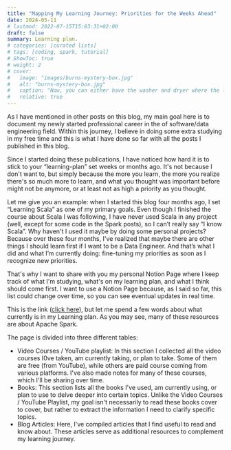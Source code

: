 ```yaml
---
title: "Mapping My Learning Journey: Priorities for the Weeks Ahead"
date: 2024-05-11
# lastmod: 2022-07-15T15:03:31+02:00
draft: false
summary: Learning plan.
# categories: [curated lists]
# tags: [coding, spark, tutorial]
# ShowToc: true
# weight: 2
# cover:
#   image: "images/burns-mystery-box.jpg"
#   alt: "burns-mystery-box.jpg"
#   caption: "Now, you can either have the washer and dryer where the lovely Smithers is standing, or you can trade it all in for what's in this box."
#   relative: true
---
```


As I have mentioned in other posts on this blog, my main goal here is to document my newly started professional career in the of software/data engineering field. Within this journey, I believe in doing some extra studying in my free time and this is what I have done so far with all the posts I published in this blog.

Since I started doing these publications, I have noticed how hard it is to stick to your “learning-plan” set weeks or months ago. It's not because I don't want to, but simply because the more you learn, the more you realize there's so much more to learn, and what you thought was important before might not be anymore, or at least not as high a priority as you thought.

Let me give you an example:  when I started this blog four months ago, I set “Learning Scala” as one of my primary goals. Even though I finished the course about Scala I was following, I have never used Scala in any project (well, except for some code in the Spark posts), so I can’t really say “I know Scala”. Why haven't I used it maybe by doing some personal projects? Because over these four months, I've realized that maybe there are other things I should learn first if I want to be a Data Engineer. And that’s what I did and what I’m currently doing: fine-tuning my priorities as soon as I recognize new priorities.

That's why I want to share with you my personal Notion Page where I keep track of what I'm studying, what's on my learning plan, and what I think should come first. I want to use a Notion Page because, as I said so far, this list could change over time, so you can see eventual updates in real time.

This is the link ([click here](https://www.notion.so/Learning-Progess-70ce133aa98b4d33945a512f89c1ccc2?pvs=21)), but let me spend a few words about what currently is in my Learning plan. As you may see, many of these resources are about Apache Spark. 

The page is divided into three different tables:

- Video Courses / YouTube playlist: In this section I collected all the video courses I0ve taken, am currently taking, or plan to take. Some of them are free (from YouTube), while others are paid course coming from various platforms. I've also made notes for many of these courses, which I'll be sharing over time.
- Books: This section lists all the books I've used, am currently using, or plan to use to delve deeper into certain topics. Unlike the Video Courses / YouTube Playlist, my goal isn't necessarily to read these books cover to cover, but rather to extract the information I need to clarify specific topics.
- Blog Articles: Here, I've compiled articles that I find useful to read and know about. These articles serve as additional resources to complement my learning journey.